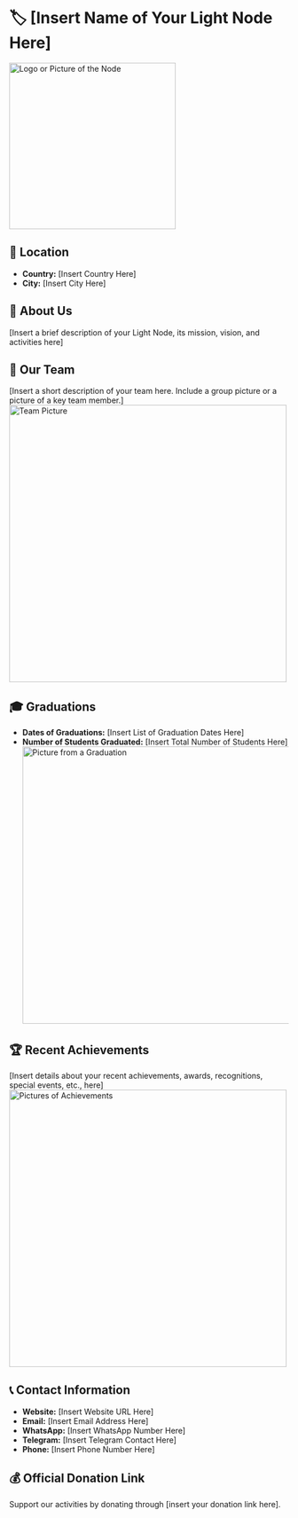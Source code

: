 # 🏷️ [Insert Name of Your Light Node Here]
<img src="https://github.com/MyFirstBitcoin/Light-Node-Network/blob/fbead15fad92eb72228925de2c059568002efd6d/logo_placeholder.png" width="300" alt="Logo or Picture of the Node"> <!-- 1 picture maximum -->

## 📍 Location
- **Country:** [Insert Country Here]
- **City:** [Insert City Here]

## 📖 About Us
[Insert a brief description of your Light Node, its mission, vision, and activities here]

## 👥 Our Team
[Insert a short description of your team here. Include a group picture or a picture of a key team member.]
<img src="https://github.com/MyFirstBitcoin/Light-Node-Network/blob/fbead15fad92eb72228925de2c059568002efd6d/team_placeholder.png" width="500" alt="Team Picture"> <!-- 1 picture maximum -->

## 🎓 Graduations
- **Dates of Graduations:** [Insert List of Graduation Dates Here]
- **Number of Students Graduated:** [Insert Total Number of Students Here]
<img src="https://github.com/MyFirstBitcoin/Light-Node-Network/blob/fbead15fad92eb72228925de2c059568002efd6d/grad_placeholder.png" width="500" alt="Picture from a Graduation"> <!-- 1 picture maximum -->

## 🏆 Recent Achievements
[Insert details about your recent achievements, awards, recognitions, special events, etc., here]
<img src="https://github.com/MyFirstBitcoin/Light-Node-Network/blob/fbead15fad92eb72228925de2c059568002efd6d/achieve_placeholder.png" width="500" alt="Pictures of Achievements"> <!-- 1 picture maximum -->

## 📞 Contact Information
- **Website:** [Insert Website URL Here]
- **Email:** [Insert Email Address Here]
- **WhatsApp:** [Insert WhatsApp Number Here]
- **Telegram:** [Insert Telegram Contact Here]
- **Phone:** [Insert Phone Number Here]

## 💰 Official Donation Link
Support our activities by donating through [insert your donation link here].
